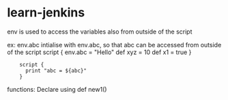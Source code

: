 # learn-jenkins

env is used to access the variables also from outside of the script

ex: env.abc intialise with env.abc, so that abc can be accessed from outside of the script
script {
env.abc = "Hello"
def xyz = 10
def x1 = true
        }

        script {
          print "abc = ${abc}"
        }

functions:
Declare using def new1()
